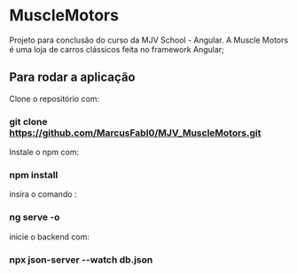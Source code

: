 # MuscleMotors

Projeto para conclusão do curso da MJV School - Angular.
A Muscle Motors é uma loja de carros clássicos feita no framework Angular;

## Para rodar a aplicação
Clone o repositório com: 
### git clone https://github.com/MarcusFabI0/MJV_MuscleMotors.git
Instale o npm com:
### npm install 
insira o comando : 
### ng serve -o
inicie o backend com:
### npx json-server --watch db.json
